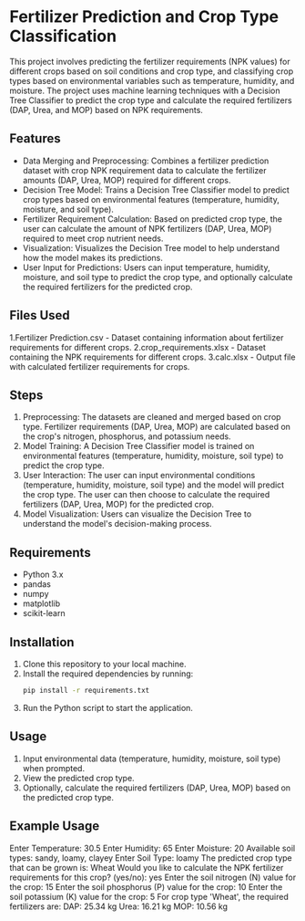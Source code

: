 

# Fertilizer Prediction and Crop Type Classification

This project involves predicting the fertilizer requirements (NPK values) for different crops based on soil conditions and crop type, and classifying crop types based on environmental variables such as temperature, humidity, and moisture. The project uses machine learning techniques with a Decision Tree Classifier to predict the crop type and calculate the required fertilizers (DAP, Urea, and MOP) based on NPK requirements.

## Features

- Data Merging and Preprocessing: Combines a fertilizer prediction dataset with crop NPK requirement data to calculate the fertilizer amounts (DAP, Urea, MOP) required for different crops.
- Decision Tree Model: Trains a Decision Tree Classifier model to predict crop types based on environmental features (temperature, humidity, moisture, and soil type).
- Fertilizer Requirement Calculation: Based on predicted crop type, the user can calculate the amount of NPK fertilizers (DAP, Urea, MOP) required to meet crop nutrient needs.
- Visualization: Visualizes the Decision Tree model to help understand how the model makes its predictions.
- User Input for Predictions: Users can input temperature, humidity, moisture, and soil type to predict the crop type, and optionally calculate the required fertilizers for the predicted crop.

## Files Used

1.Fertilizer Prediction.csv - Dataset containing information about fertilizer requirements for different crops.
2.crop_requirements.xlsx - Dataset containing the NPK requirements for different crops.
3.calc.xlsx - Output file with calculated fertilizer requirements for crops.

## Steps

1. Preprocessing: The datasets are cleaned and merged based on crop type. Fertilizer requirements (DAP, Urea, MOP) are calculated based on the crop's nitrogen, phosphorus, and potassium needs.
2. Model Training: A Decision Tree Classifier model is trained on environmental features (temperature, humidity, moisture, soil type) to predict the crop type.
3. User Interaction: The user can input environmental conditions (temperature, humidity, moisture, soil type) and the model will predict the crop type. The user can then choose to calculate the required fertilizers (DAP, Urea, MOP) for the predicted crop.
4. Model Visualization: Users can visualize the Decision Tree to understand the model's decision-making process.

## Requirements

- Python 3.x
- pandas
- numpy
- matplotlib
- scikit-learn

## Installation

1. Clone this repository to your local machine.
2. Install the required dependencies by running:
   ```bash
   pip install -r requirements.txt
   ```
3. Run the Python script to start the application.

## Usage

1. Input environmental data (temperature, humidity, moisture, soil type) when prompted.
2. View the predicted crop type.
3. Optionally, calculate the required fertilizers (DAP, Urea, MOP) based on the predicted crop type.

## Example Usage


Enter Temperature: 30.5
Enter Humidity: 65
Enter Moisture: 20
Available soil types: sandy, loamy, clayey
Enter Soil Type: loamy
The predicted crop type that can be grown is: Wheat
Would you like to calculate the NPK fertilizer requirements for this crop? (yes/no): yes
Enter the soil nitrogen (N) value for the crop: 15
Enter the soil phosphorus (P) value for the crop: 10
Enter the soil potassium (K) value for the crop: 5
For crop type 'Wheat', the required fertilizers are:
DAP: 25.34 kg
Urea: 16.21 kg
MOP: 10.56 kg
```

